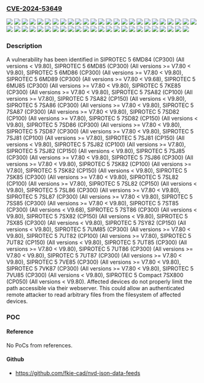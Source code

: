 ### [CVE-2024-53649](https://cve.mitre.org/cgi-bin/cvename.cgi?name=CVE-2024-53649)
![](https://img.shields.io/static/v1?label=Product&message=SIPROTEC%205%206MD84%20(CP300)&color=blue)
![](https://img.shields.io/static/v1?label=Product&message=SIPROTEC%205%206MD85%20(CP300)&color=blue)
![](https://img.shields.io/static/v1?label=Product&message=SIPROTEC%205%206MD86%20(CP300)&color=blue)
![](https://img.shields.io/static/v1?label=Product&message=SIPROTEC%205%206MD89%20(CP300)&color=blue)
![](https://img.shields.io/static/v1?label=Product&message=SIPROTEC%205%206MU85%20(CP300)&color=blue)
![](https://img.shields.io/static/v1?label=Product&message=SIPROTEC%205%207KE85%20(CP300)&color=blue)
![](https://img.shields.io/static/v1?label=Product&message=SIPROTEC%205%207SA82%20(CP100)&color=blue)
![](https://img.shields.io/static/v1?label=Product&message=SIPROTEC%205%207SA82%20(CP150)&color=blue)
![](https://img.shields.io/static/v1?label=Product&message=SIPROTEC%205%207SA86%20(CP300)&color=blue)
![](https://img.shields.io/static/v1?label=Product&message=SIPROTEC%205%207SA87%20(CP300)&color=blue)
![](https://img.shields.io/static/v1?label=Product&message=SIPROTEC%205%207SD82%20(CP100)&color=blue)
![](https://img.shields.io/static/v1?label=Product&message=SIPROTEC%205%207SD82%20(CP150)&color=blue)
![](https://img.shields.io/static/v1?label=Product&message=SIPROTEC%205%207SD86%20(CP300)&color=blue)
![](https://img.shields.io/static/v1?label=Product&message=SIPROTEC%205%207SD87%20(CP300)&color=blue)
![](https://img.shields.io/static/v1?label=Product&message=SIPROTEC%205%207SJ81%20(CP100)&color=blue)
![](https://img.shields.io/static/v1?label=Product&message=SIPROTEC%205%207SJ81%20(CP150)&color=blue)
![](https://img.shields.io/static/v1?label=Product&message=SIPROTEC%205%207SJ82%20(CP100)&color=blue)
![](https://img.shields.io/static/v1?label=Product&message=SIPROTEC%205%207SJ82%20(CP150)&color=blue)
![](https://img.shields.io/static/v1?label=Product&message=SIPROTEC%205%207SJ85%20(CP300)&color=blue)
![](https://img.shields.io/static/v1?label=Product&message=SIPROTEC%205%207SJ86%20(CP300)&color=blue)
![](https://img.shields.io/static/v1?label=Product&message=SIPROTEC%205%207SK82%20(CP100)&color=blue)
![](https://img.shields.io/static/v1?label=Product&message=SIPROTEC%205%207SK82%20(CP150)&color=blue)
![](https://img.shields.io/static/v1?label=Product&message=SIPROTEC%205%207SK85%20(CP300)&color=blue)
![](https://img.shields.io/static/v1?label=Product&message=SIPROTEC%205%207SL82%20(CP100)&color=blue)
![](https://img.shields.io/static/v1?label=Product&message=SIPROTEC%205%207SL82%20(CP150)&color=blue)
![](https://img.shields.io/static/v1?label=Product&message=SIPROTEC%205%207SL86%20(CP300)&color=blue)
![](https://img.shields.io/static/v1?label=Product&message=SIPROTEC%205%207SL87%20(CP300)&color=blue)
![](https://img.shields.io/static/v1?label=Product&message=SIPROTEC%205%207SS85%20(CP300)&color=blue)
![](https://img.shields.io/static/v1?label=Product&message=SIPROTEC%205%207ST85%20(CP300)&color=blue)
![](https://img.shields.io/static/v1?label=Product&message=SIPROTEC%205%207ST86%20(CP300)&color=blue)
![](https://img.shields.io/static/v1?label=Product&message=SIPROTEC%205%207SX82%20(CP150)&color=blue)
![](https://img.shields.io/static/v1?label=Product&message=SIPROTEC%205%207SX85%20(CP300)&color=blue)
![](https://img.shields.io/static/v1?label=Product&message=SIPROTEC%205%207SY82%20(CP150)&color=blue)
![](https://img.shields.io/static/v1?label=Product&message=SIPROTEC%205%207UM85%20(CP300)&color=blue)
![](https://img.shields.io/static/v1?label=Product&message=SIPROTEC%205%207UT82%20(CP100)&color=blue)
![](https://img.shields.io/static/v1?label=Product&message=SIPROTEC%205%207UT82%20(CP150)&color=blue)
![](https://img.shields.io/static/v1?label=Product&message=SIPROTEC%205%207UT85%20(CP300)&color=blue)
![](https://img.shields.io/static/v1?label=Product&message=SIPROTEC%205%207UT86%20(CP300)&color=blue)
![](https://img.shields.io/static/v1?label=Product&message=SIPROTEC%205%207UT87%20(CP300)&color=blue)
![](https://img.shields.io/static/v1?label=Product&message=SIPROTEC%205%207VE85%20(CP300)&color=blue)
![](https://img.shields.io/static/v1?label=Product&message=SIPROTEC%205%207VK87%20(CP300)&color=blue)
![](https://img.shields.io/static/v1?label=Product&message=SIPROTEC%205%207VU85%20(CP300)&color=blue)
![](https://img.shields.io/static/v1?label=Product&message=SIPROTEC%205%20Compact%207SX800%20(CP050)&color=blue)
![](https://img.shields.io/static/v1?label=Version&message=0%3C%20V9.68%20&color=brighgreen)
![](https://img.shields.io/static/v1?label=Version&message=0%3C%20V9.80%20&color=brighgreen)
![](https://img.shields.io/static/v1?label=Version&message=V7.80%3C%20*%20&color=brighgreen)
![](https://img.shields.io/static/v1?label=Version&message=V7.80%3C%20V9.68%20&color=brighgreen)
![](https://img.shields.io/static/v1?label=Version&message=V7.80%3C%20V9.80%20&color=brighgreen)
![](https://img.shields.io/static/v1?label=Vulnerability&message=CWE-552%3A%20Files%20or%20Directories%20Accessible%20to%20External%20Parties&color=brighgreen)

### Description

A vulnerability has been identified in SIPROTEC 5 6MD84 (CP300) (All versions < V9.80), SIPROTEC 5 6MD85 (CP300) (All versions >= V7.80 < V9.80), SIPROTEC 5 6MD86 (CP300) (All versions >= V7.80 < V9.80), SIPROTEC 5 6MD89 (CP300) (All versions >= V7.80 < V9.68), SIPROTEC 5 6MU85 (CP300) (All versions >= V7.80 < V9.80), SIPROTEC 5 7KE85 (CP300) (All versions >= V7.80 < V9.80), SIPROTEC 5 7SA82 (CP100) (All versions >= V7.80), SIPROTEC 5 7SA82 (CP150) (All versions < V9.80), SIPROTEC 5 7SA86 (CP300) (All versions >= V7.80 < V9.80), SIPROTEC 5 7SA87 (CP300) (All versions >= V7.80 < V9.80), SIPROTEC 5 7SD82 (CP100) (All versions >= V7.80), SIPROTEC 5 7SD82 (CP150) (All versions < V9.80), SIPROTEC 5 7SD86 (CP300) (All versions >= V7.80 < V9.80), SIPROTEC 5 7SD87 (CP300) (All versions >= V7.80 < V9.80), SIPROTEC 5 7SJ81 (CP100) (All versions >= V7.80), SIPROTEC 5 7SJ81 (CP150) (All versions < V9.80), SIPROTEC 5 7SJ82 (CP100) (All versions >= V7.80), SIPROTEC 5 7SJ82 (CP150) (All versions < V9.80), SIPROTEC 5 7SJ85 (CP300) (All versions >= V7.80 < V9.80), SIPROTEC 5 7SJ86 (CP300) (All versions >= V7.80 < V9.80), SIPROTEC 5 7SK82 (CP100) (All versions >= V7.80), SIPROTEC 5 7SK82 (CP150) (All versions < V9.80), SIPROTEC 5 7SK85 (CP300) (All versions >= V7.80 < V9.80), SIPROTEC 5 7SL82 (CP100) (All versions >= V7.80), SIPROTEC 5 7SL82 (CP150) (All versions < V9.80), SIPROTEC 5 7SL86 (CP300) (All versions >= V7.80 < V9.80), SIPROTEC 5 7SL87 (CP300) (All versions >= V7.80 < V9.80), SIPROTEC 5 7SS85 (CP300) (All versions >= V7.80 < V9.80), SIPROTEC 5 7ST85 (CP300) (All versions < V9.68), SIPROTEC 5 7ST86 (CP300) (All versions < V9.80), SIPROTEC 5 7SX82 (CP150) (All versions < V9.80), SIPROTEC 5 7SX85 (CP300) (All versions < V9.80), SIPROTEC 5 7SY82 (CP150) (All versions < V9.80), SIPROTEC 5 7UM85 (CP300) (All versions >= V7.80 < V9.80), SIPROTEC 5 7UT82 (CP100) (All versions >= V7.80), SIPROTEC 5 7UT82 (CP150) (All versions < V9.80), SIPROTEC 5 7UT85 (CP300) (All versions >= V7.80 < V9.80), SIPROTEC 5 7UT86 (CP300) (All versions >= V7.80 < V9.80), SIPROTEC 5 7UT87 (CP300) (All versions >= V7.80 < V9.80), SIPROTEC 5 7VE85 (CP300) (All versions >= V7.80 < V9.80), SIPROTEC 5 7VK87 (CP300) (All versions >= V7.80 < V9.80), SIPROTEC 5 7VU85 (CP300) (All versions < V9.80), SIPROTEC 5 Compact 7SX800 (CP050) (All versions < V9.80). Affected devices do not properly limit the path accessible via their webserver.  This could allow an authenticated remote attacker to read arbitrary files from the filesystem of affected devices.

### POC

#### Reference
No PoCs from references.

#### Github
- https://github.com/fkie-cad/nvd-json-data-feeds

